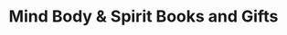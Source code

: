 ---
title: "Mind Body & Spirit Books and Gifts"
url: /st-cloud/mind-body-and-spirit-books-and-gifts/
shop: books
---